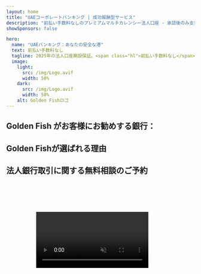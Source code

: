 ```yaml
---
layout: home
title: "UAEコーポレートバンキング | 成功報酬型サービス"
description: "前払い手数料なしのプレミアムマルチカレンシー法人口座 - 承認後のみ支払い。98%の成功率を誇る完全な申請管理。口座開設保証付き。"
showSponsors: false

hero:
  name: "UAEバンキング：あなたの安全な港"
  text: 前払い手数料なし
  tagline: 2025年の法人口座開設保証。<span class="hl">前払い手数料なし</span> - 承認後のみ支払い。90%の成功率。
  image:
    light:
      src: /img/Logo.avif
      width: 50%
    dark:
      src: /img/Logo.avif
      width: 50%
    alt: Golden Fishロゴ
---
```


<FeatureCards :features="[
  {
    title: '口座開設保証',
    bullet: '✓',
    items: [
      '最初の口座承認まで**2ヶ月保証**',
      '2番目の口座は3ヶ月保証',
      '質の高いビジネスプラン作成',
      '包括的なデューデリジェンスサポート',
      '銀行との直接的なコミュニケーション戦略',
      '完全な銀行パッケージのセットアップ'
    ],
    linkText: 'Read More',
    link: '../../corporate-banking-services/guaranteed-account-approvals',
    icon: {
      light: '/video/iStock-2186765808.mp4',
      dark: '/video/iStock-2166377244.mp4',
      alt: '銀行要件',
    }
  },
]" />

<FeatureCards :features="[
  {
    title: 'ハイリスクビジネス向けUAE銀行口座',
    items: [
      '強化されたデューデリジェンス（EDD）に関する専門的なガイダンス',
      '取引モニタリングとリスク管理',
      'コンプライアンスポリシーと手順のセットアップ',
      '銀行との関係管理',
      '定期的なコンプライアンス更新と監査',
      '口座セキュリティのための緊急時対応計画'
    ],
    linkText: 'Read More',
    link: '../../corporate-banking-services/UAE-Bank-Accounts-for-High-Risk-Business',
    icon: {
      light: '/img/iStock-1333000394.avif',
      dark: '/img/iStock-584576538.avif',
      alt: 'バンキングサービス',
    }
  },
  {
    title: 'コンプライアンスを維持：UAEビジネスを守る',
    items: [
      '潜在的リスクを特定するための定期的なコンプライアンス監査',
      '政府承認のための完全なPROサービス',
      'ライセンス更新管理とアラート',
      'バンキングコンサルティングと口座維持',
      'VATとESRコンプライアンスサポート',
      '従業員ビザと労働法コンプライアンス',
      '規制更新に関するトレーニングワークショップ'
    ],
    linkText: 'Read More',
    link: '../../company-registration/Protect-Your-Business',
    icon: {
      light: '/img/iStock-1382278859.jpg',
      dark: '/img/iStock-1867623684.jpg',
      alt: 'バンキングサービス',
    }
  },
  {
    title: 'UAEコーポレートバンキングの利点',
    items: [
      'ムーディーズ**Aa2**格付けの強固な銀行システム',
      '**1980年以降の固定USD為替レート**',
      '資本移動の制限なし',
      '1,840億米ドル以上の外貨準備高',
      '政治的・経済的安定性',
      '政府支援の銀行システム',
      '世界クラスのデジタルバンキング'
    ],
    linkText: 'Read More',
    link: '../../company-registration/banking',
    icon: {
      light: '/img/iStock-1032707788.jpg',
      dark: '/img/iStock-1152367067.avif',
      alt: 'バンキングプロセス',
    }
  }
]" />

## Golden Fish がお客様にお勧めする銀行：

<!--@include: /../../include/recommended-banks.md-->

## Golden Fishが選ばれる理由

<BenefitsList :features="[
  {
    icon: '🏆',
    title: 'ハイリスク案件の専門知識',
    text: 'ハイリスク管轄区域からの複雑な案件を専門としています。enhanced due diligence (EDD)要件に関する深い理解があります。'
  },
  {
    icon: '💰',
    title: '成功報酬型の手数料',
    text: '前払い金は一切不要 - **承認後のみのお支払い。** ビザ取得98％、銀行口座開設90％の成功率。'
  },
  {
    icon: '🏦',
    title: '銀行との関係',
    text: 'UAEの主要銀行との強力なパートナーシップ。承認の可能性を最大化する複数の銀行オプション。'
  },
  {
    icon: '📊',
    title: '包括的なコンプライアンスサポート',
    text: 'ESRレポート、UBO申告、規制要件に関する専門的なガイダンス。定期的なコンプライアンス更新。'
  },
  {
    icon: '📝',
    title: '卓越した書類作成',
    text: 'ビジネスプランやコンプライアンスポリシーを含む、必要書類のプロフェッショナルな作成。'
  },
  {
    icon: '🤝',
    title: '長期的なパートナーシップ',
    text: '設立後の銀行業務、会計、税務、コンプライアンス要件に関する**継続的なサポート。**'
  }
]" />

## 法人銀行取引に関する無料相談のご予約

<video  autoplay muted playsinline style="padding: 80px" >
  <source src="/video/iStock-2185918790.mp4" type="video/mp4">
</video>

<ContactFormModal 
  formName="Banking [offer]" 
  buttonText="無料相談を予約する" 
  categoryLabel="必要なサポートレベル: *" 
  categoryPlaceholderText="サポートレベルを選択してください"
  messageLabel="相談の準備にご協力ください（推奨）"
  messagePlaceholderText="ビジネスの種類、事業展開地域、想定取引量、特定の銀行取引ニーズ（多通貨、貿易金融など）についてお知らせください"
  :services="[
  'ベーシック — 基本的な書類作成と口座開設相談のみ',
  'スタンダード — 完全な書類作成と全銀行取引段階のガイダンス',
  '包括的 — お客様の関与を最小限に抑えた銀行取引の完全サポート',
  'カスタム — 大量取引や多国籍構造についての相談が必要',
  ]"
/>